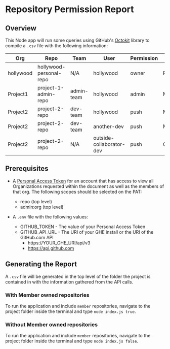 # Repository Permission Report

## Overview

This Node app will run some queries using GitHub's [Octokit](https://github.com/octokit/rest.js) library to compile a `.csv` file with the following information:

| Org | Repo | Team | User | Permission | Type |
| ---- | ---- | ---- | ---- | ---- | ---- |
| hollywood | hollywood-personal-repo | N/A | hollywood | owner | PERSONAL |
| Project1 | project-1-admin-repo | admin-team | hollywood | admin | MEMBER |
| Project2 | project-2-repo | dev-team | hollywood | push | MEMBER |
| Project2 | project-2-repo | dev-team | another-dev | push | MEMBER |
| Project2 | project-2-repo | N/A | outside-collaborator-dev | push | COLLAB |

## Prerequisites

- A [Personal Access Token](https://help.github.com/articles/authorizing-a-personal-access-token-for-use-with-a-saml-single-sign-on-organization/) for an account that has access to view all Organizations requested within the document as well as the members of that org. The following scopes should be selected on the PAT:
  - repo (top level)
  - admin:org (top level)

- A `.env` file with the following values:
  - GITHUB_TOKEN - The value of your Personal Access Token
  - GITHUB_API_URL - The URI of your GHE install or the URI of the GitHub.com API
    - https://YOUR_GHE_URI/api/v3
    - https://api.github.com

## Generating the Report

A `.csv` file will be generated in the top level of the folder the project is contained in with the information gathered from the API calls. 

### With Member owned repositories

To run the application and include `member` repositories, navigate to the project folder inside the terminal and type `node index.js true`.

### Without Member owned repositories

To run the application and include `member` repositories, navigate to the project folder inside the terminal and type `node index.js false`.
  